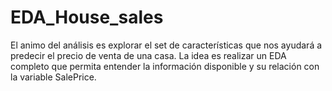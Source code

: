 # EDA_House_sales
El animo del análisis es explorar el set de características que nos ayudará a predecir el precio de venta de una casa. La idea es realizar un EDA completo que permita entender la información disponible y su relación con la variable SalePrice.
